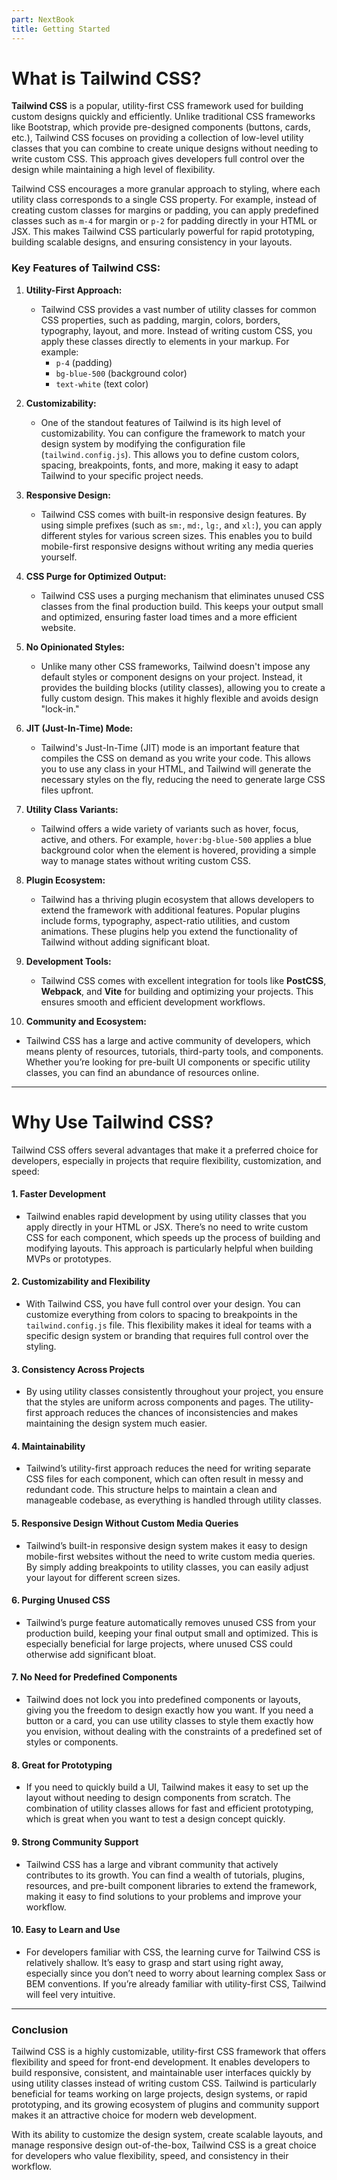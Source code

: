 ```yaml
---
part: NextBook
title: Getting Started
---
```

# What is Tailwind CSS?

**Tailwind CSS** is a popular, utility-first CSS framework used for building custom designs quickly and efficiently. Unlike traditional CSS frameworks like Bootstrap, which provide pre-designed components (buttons, cards, etc.), Tailwind CSS focuses on providing a collection of low-level utility classes that you can combine to create unique designs without needing to write custom CSS. This approach gives developers full control over the design while maintaining a high level of flexibility.

Tailwind CSS encourages a more granular approach to styling, where each utility class corresponds to a single CSS property. For example, instead of creating custom classes for margins or padding, you can apply predefined classes such as `m-4` for margin or `p-2` for padding directly in your HTML or JSX. This makes Tailwind CSS particularly powerful for rapid prototyping, building scalable designs, and ensuring consistency in your layouts.

### Key Features of Tailwind CSS:

1. **Utility-First Approach:**

   - Tailwind CSS provides a vast number of utility classes for common CSS properties, such as padding, margin, colors, borders, typography, layout, and more. Instead of writing custom CSS, you apply these classes directly to elements in your markup. For example:
     - `p-4` (padding)
     - `bg-blue-500` (background color)
     - `text-white` (text color)
2. **Customizability:**

   - One of the standout features of Tailwind is its high level of customizability. You can configure the framework to match your design system by modifying the configuration file (`tailwind.config.js`). This allows you to define custom colors, spacing, breakpoints, fonts, and more, making it easy to adapt Tailwind to your specific project needs.
3. **Responsive Design:**

   - Tailwind CSS comes with built-in responsive design features. By using simple prefixes (such as `sm:`, `md:`, `lg:`, and `xl:`), you can apply different styles for various screen sizes. This enables you to build mobile-first responsive designs without writing any media queries yourself.
4. **CSS Purge for Optimized Output:**

   - Tailwind CSS uses a purging mechanism that eliminates unused CSS classes from the final production build. This keeps your output small and optimized, ensuring faster load times and a more efficient website.
5. **No Opinionated Styles:**

   - Unlike many other CSS frameworks, Tailwind doesn't impose any default styles or component designs on your project. Instead, it provides the building blocks (utility classes), allowing you to create a fully custom design. This makes it highly flexible and avoids design "lock-in."
6. **JIT (Just-In-Time) Mode:**

   - Tailwind's Just-In-Time (JIT) mode is an important feature that compiles the CSS on demand as you write your code. This allows you to use any class in your HTML, and Tailwind will generate the necessary styles on the fly, reducing the need to generate large CSS files upfront.
7. **Utility Class Variants:**

   - Tailwind offers a wide variety of variants such as hover, focus, active, and others. For example, `hover:bg-blue-500` applies a blue background color when the element is hovered, providing a simple way to manage states without writing custom CSS.
8. **Plugin Ecosystem:**

   - Tailwind has a thriving plugin ecosystem that allows developers to extend the framework with additional features. Popular plugins include forms, typography, aspect-ratio utilities, and custom animations. These plugins help you extend the functionality of Tailwind without adding significant bloat.
9. **Development Tools:**

   - Tailwind CSS comes with excellent integration for tools like **PostCSS**, **Webpack**, and **Vite** for building and optimizing your projects. This ensures smooth and efficient development workflows.
10. **Community and Ecosystem:**

- Tailwind CSS has a large and active community of developers, which means plenty of resources, tutorials, third-party tools, and components. Whether you’re looking for pre-built UI components or specific utility classes, you can find an abundance of resources online.

---

# Why Use Tailwind CSS?

Tailwind CSS offers several advantages that make it a preferred choice for developers, especially in projects that require flexibility, customization, and speed:

#### 1. **Faster Development**

- Tailwind enables rapid development by using utility classes that you apply directly in your HTML or JSX. There’s no need to write custom CSS for each component, which speeds up the process of building and modifying layouts. This approach is particularly helpful when building MVPs or prototypes.

#### 2. **Customizability and Flexibility**

- With Tailwind CSS, you have full control over your design. You can customize everything from colors to spacing to breakpoints in the `tailwind.config.js` file. This flexibility makes it ideal for teams with a specific design system or branding that requires full control over the styling.

#### 3. **Consistency Across Projects**

- By using utility classes consistently throughout your project, you ensure that the styles are uniform across components and pages. The utility-first approach reduces the chances of inconsistencies and makes maintaining the design system much easier.

#### 4. **Maintainability**

- Tailwind’s utility-first approach reduces the need for writing separate CSS files for each component, which can often result in messy and redundant code. This structure helps to maintain a clean and manageable codebase, as everything is handled through utility classes.

#### 5. **Responsive Design Without Custom Media Queries**

- Tailwind’s built-in responsive design system makes it easy to design mobile-first websites without the need to write custom media queries. By simply adding breakpoints to utility classes, you can easily adjust your layout for different screen sizes.

#### 6. **Purging Unused CSS**

- Tailwind’s purge feature automatically removes unused CSS from your production build, keeping your final output small and optimized. This is especially beneficial for large projects, where unused CSS could otherwise add significant bloat.

#### 7. **No Need for Predefined Components**

- Tailwind does not lock you into predefined components or layouts, giving you the freedom to design exactly how you want. If you need a button or a card, you can use utility classes to style them exactly how you envision, without dealing with the constraints of a predefined set of styles or components.

#### 8. **Great for Prototyping**

- If you need to quickly build a UI, Tailwind makes it easy to set up the layout without needing to design components from scratch. The combination of utility classes allows for fast and efficient prototyping, which is great when you want to test a design concept quickly.

#### 9. **Strong Community Support**

- Tailwind CSS has a large and vibrant community that actively contributes to its growth. You can find a wealth of tutorials, plugins, resources, and pre-built component libraries to extend the framework, making it easy to find solutions to your problems and improve your workflow.

#### 10. **Easy to Learn and Use**

- For developers familiar with CSS, the learning curve for Tailwind CSS is relatively shallow. It’s easy to grasp and start using right away, especially since you don’t need to worry about learning complex Sass or BEM conventions. If you’re already familiar with utility-first CSS, Tailwind will feel very intuitive.

---

### Conclusion

Tailwind CSS is a highly customizable, utility-first CSS framework that offers flexibility and speed for front-end development. It enables developers to build responsive, consistent, and maintainable user interfaces quickly by using utility classes instead of writing custom CSS. Tailwind is particularly beneficial for teams working on large projects, design systems, or rapid prototyping, and its growing ecosystem of plugins and community support makes it an attractive choice for modern web development.

With its ability to customize the design system, create scalable layouts, and manage responsive design out-of-the-box, Tailwind CSS is a great choice for developers who value flexibility, speed, and consistency in their workflow.

